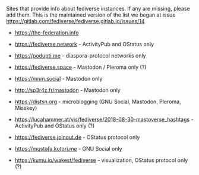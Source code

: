 Sites that provide info about fediverse instances. If any are missing, please add them. This is the maintained version of the list we began at issue https://gitlab.com/fediverse/fediverse.gitlab.io/issues/14

* https://the-federation.info 

* https://fediverse.network - ActivityPub and OStatus only 

* https://podupti.me - diaspora-protocol networks only

* https://fediverse.space - Mastodon / Pleroma only (?)

* https://mnm.social - Mastodon only

* http://sp3r4z.fr/mastodon - Mastodon only

* https://distsn.org - microblogging (GNU Social, Mastodon, Pleroma, Misskey)

* https://lucahammer.at/vis/fediverse/2018-08-30-mastoverse_hashtags - ActivityPub and OStatus only (?)

* https://fediverse.joinout.de - OStatus protocol only

* https://mustafa.kotori.me - GNU Social only

* https://kumu.io/wakest/fediverse - visualization, OStatus protocol only (?)
